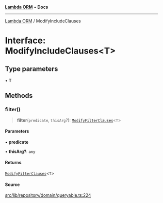 [**Lambda ORM**](../README.md) • **Docs**

***

[Lambda ORM](../README.md) / ModifyIncludeClauses

# Interface: ModifyIncludeClauses\<T\>

## Type parameters

• **T**

## Methods

### filter()

> **filter**(`predicate`, `thisArg`?): [`ModifyFilterClauses`](ModifyFilterClauses.md)\<`T`\>

#### Parameters

• **predicate**

• **thisArg?**: `any`

#### Returns

[`ModifyFilterClauses`](ModifyFilterClauses.md)\<`T`\>

#### Source

[src/lib/repository/domain/queryable.ts:224](https://github.com/lambda-orm/lambdaorm-base/blob/ca6421568853c5efe7433915c5510adb7501a76c/src/lib/repository/domain/queryable.ts#L224)
